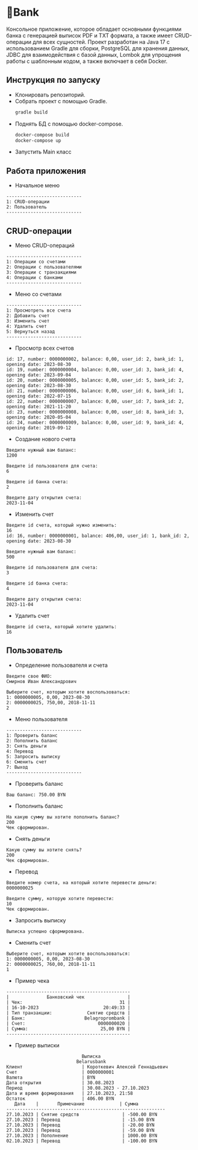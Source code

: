 # :bank:Bank
Консольное приложение, которое обладает основными функциями банка с генерацией выписок PDF и TXT формата, а также имеет CRUD-операции для всех сущностей. 
Проект разработан на Java 17 с использованием Gradle для сборки, PostgreSQL для хранения данных, JDBC для взаимодействия с базой данных,
Lombok для упрощения работы с шаблонным кодом, а также включает в себя Docker.

## Инструкция по запуску
* Клонировать репозиторий.
* Собрать проект с помощью Gradle.
  ```bash
  gradle build
  ```
* Поднять БД с помощью docker-compose.
  ```bash
  docker-compose build
  docker-compose up
  ```
* Запустить Main класс


## Работа приложения

- Начальное меню
```
----------------------------
1: CRUD-операции
2: Пользователь
----------------------------
```

## CRUD-операции

- Меню CRUD-операций
```
----------------------------
1: Операции со счетами
2: Операции с пользователями
3: Операции с транзакциями
4: Операции с банками
----------------------------
```

- Меню со счетами
```
----------------------------
1: Просмотреть все счета
2: Добавить счет
3: Изменить счет
4: Удалить счет
5: Вернуться назад
----------------------------
```

- Просмотр всех счетов
```
id: 17, number: 0000000002, balance: 0,00, user_id: 2, bank_id: 1, opening date: 2023-08-30
id: 19, number: 0000000004, balance: 0,00, user_id: 3, bank_id: 4, opening date: 2023-09-04
id: 20, number: 0000000005, balance: 0,00, user_id: 5, bank_id: 2, opening date: 2023-08-30
id: 21, number: 0000000006, balance: 0,00, user_id: 6, bank_id: 1, opening date: 2022-07-15
id: 22, number: 0000000007, balance: 0,00, user_id: 7, bank_id: 2, opening date: 2021-11-20
id: 23, number: 0000000008, balance: 0,00, user_id: 8, bank_id: 3, opening date: 2020-05-04
id: 24, number: 0000000009, balance: 0,00, user_id: 9, bank_id: 4, opening date: 2019-09-12
```

- Создание нового счета
```
Введите нужный вам баланс: 
1200

Введите id пользователя для счета: 
6

Введите id банка счета: 
2

Введите дату открытия счета: 
2023-11-04
```

- Изменить счет
```
Введите id счета, который нужно изменить: 
16
id: 16, number: 0000000001, balance: 406,00, user_id: 1, bank_id: 2, opening date: 2023-08-30

Введите нужный вам баланс: 
500

Введите id пользователя для счета: 
3

Введите id банка счета: 
4

Введите дату открытия счета: 
2023-11-04
```
- Удалить счет
```
Введите id счета, который хотите удалить: 
16
```

## Пользователь

- Определение пользователя и счета
```
Введите свое ФИО: 
Смирнов Иван Александрович

Выберите счет, которым хотите воспользоваться: 
1: 0000000005, 0,00, 2023-08-30
2: 0000000025, 750,00, 2018-11-11
2
```

- Меню пользователя
```
----------------------------
1: Проверить баланс
2: Пополнить баланс
3: Снять деньги
4: Перевод
5: Запросить выписку
6: Сменить счет
7: Выход
----------------------------
```

- Проверить баланс
```
Ваш баланс: 750.00 BYN
```

- Пополнить баланс
```
На какую сумму вы хотите пополнить баланс? 
200
Чек сформирован.
```

- Снять деньги
```
Какую сумму вы хотите снять? 
200
Чек сформирован.
```

- Перевод
```
Введите номер счета, на который хотите перевести деньги: 
0000000025

Введите сумму, которую хотите перевести: 
10
Чек сформирован.
```

- Запросить выписку
```
Выписка успешно сформирована.
```

- Сменить счет
```
Выберите счет, которым хотите воспользоваться: 
1: 0000000005, 0,00, 2023-08-30
2: 0000000025, 760,00, 2018-11-11
1
```

- Пример чека
```
----------------------------------------------
|              Банковский чек                |
| Чек:                                    31 |
| 16-10-2023                        20:49:33 |
| Тип транзакции:             Cнятие средств |
| Банк:                      Belagroprombank |
| Счет:                           0000000020 |
| Сумма:                           25,00 BYN |
----------------------------------------------
```

- Пример выписки
```
                            Выписка
                          Belarusbank
Клиент                      | Короткевич Алексей Геннадьевич
Счет                        | 0000000001
Валюта                      | BYN
Дата открытия               | 30.08.2023
Период                      | 30.08.2023 - 27.10.2023
Дата и время формирования   | 27.10.2023, 21:58
Остаток                     | 406.00 BYN
   Дата    |       Примечание             | Сумма
-----------------------------------------------------------
27.10.2023 | Cнятие средств                | -500.00 BYN
27.10.2023 | Перевод                       | -15.00 BYN
27.10.2023 | Перевод                       | -20.00 BYN
27.10.2023 | Перевод                       | -59.00 BYN
27.10.2023 | Пополнение                    | 1000.00 BYN
02.10.2023 | Перевод                       | -100.00 BYN

```

